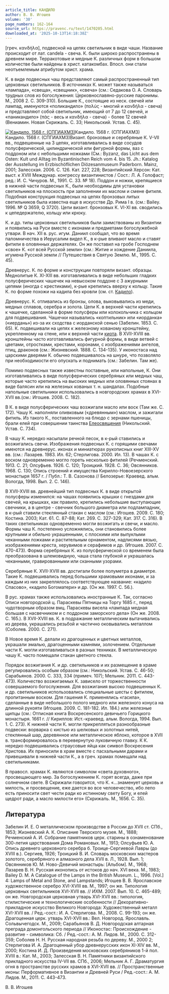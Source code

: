 ```yaml
---
article_title: КАНДИЛО
author: В. В. Игошев
volume: '30'
page_numbers: 162-164
source_url: https://pravenc.ru/text/1470205.html
downloaded_at: '2025-10-13T14:18:38Z'
---
```


[греч. κανδήλα], подвесной на цепях светильник в виде чаши. Название происходит от лат. сandela - свеча. К. были широко распространены в древнем мире. Терракотовые и медные К. различных форм в большом количестве были найдены в христ. катакомбах. Впосл. они стали неотъемлемым атрибутом христ. храма.

К. в виде подвесных чаш представляют самый распространенный тип церковных светильников. В источниках К. может также называться «лампада», «свеща», «свещник», «свеча» (см.: Седакова О. А. Словарь трудных слов из богослужения: Церковнославяно-русские паронимы. М., 2008 2. С. 309-310). Большие К., состоящие из неск. свечей или лампад, именуются «поликандило» (πολύς - многий и κανδήλα - свеча) и представляют собой светильник, имеющий от 7 до 12 свечей, и «паникандило» (πάς - весь и κανδήλα - свеча) - более 12 свечей (Вениамин. Новая Скрижаль. С. 33; Никольский. Устав. С. 45).

[![Кандило. 1568 г. (СПГИАХМЗ)](https://pravenc.ru/data/2012/12/20/1233154020/i200.jpg "Кликните для увеличения картинки")](https://pravenc.ru/data/2012/12/20/1233154020/i400.jpg)Кандило. 1568 г. (СПГИАХМЗ)  
Кандило. 1568 г. (СПГИАХМЗ)Визант. бронзовые и серебряные К. V-VII вв., подвешенные на 3 цепях, изготавливались в виде сосудов полусферической, цилиндрической или фигурной формы, ваз с поддоном или с небольшими ножками (См.: Byzanz, das Licht aus dem Osten: Kult und Alltag im Byzantinischen Reich vom 4. bis 15. Jh.: Katalog der Ausstellung im Erzbischöflichen Diözesanmuseum Paderborn. Mainz, 2001; Залесская. 2006. С. 126. Кат. 227, 228; Византийский Херсон: Кат. выст. к XVIII Междунар. конгрессу византинистов / Сост.: Л. А. Голофаст; ред.: И. С. Чичуров. М., 1991. С. 33. № 18). Поддон и ножки, крепящиеся в нижней части подвесных К., были необходимы для установки светильников на плоскость при заполнении их маслом и смене фитиля. Подобная конструкция подвесных на цепях бронзовых литых светильников была известна еще в искусстве Др. Рима I в. (см.: Bailey. 1996. № Q 3659, Q 3720). Цепи визант. бронзовых К. VI-XI вв. сводились к цепедержателю, кольцу или крюку.

К. и др. типы церковных светильников были заимствованы из Византии и появились на Руси вместе с иконами и предметами богослужебной утвари. В нач. XII в. рус. игум. Даниил сообщал, что во время паломничества в Иерусалим видел К., в к-рые вливают масло и ставят фитили в оловянных держателях. Он же поставил на гробе Господнем «свое» К. «от всей Русской земли» (см.: Житие и хождение Даниила, игумена Русской земли // Путешествия в Святую Землю. М., 1995. С. 45).

Древнерус. К. по форме и конструкции повторяли визант. образцы. Меднолитые К. XI-XIII вв. изготавливались в виде небольших гладких полусферических чашечек на невысоком поддоне с 3 ажурными цепями (иногда с крестиками), к-рые крепились вверху к кольцу. Такие К. по форме похожи на кадила без кровли (см. ст. [Кадило](https://pravenc.ru/text/Кадило.html)).

Древнерус. К. отливались из бронзы, олова, выковывались из меди, медных сплавов, серебра и золота. Цепи К. в верхней части крепились к чашечке, сделанной в форме полусферы или колокольчика с кольцом для подвешивания. Чашечки назывались «коптильник» или «иорданка» («иердань») из-за их сходства с иорданской сенью (Забелин. 1853. С. 65). К. подвешивали на цепях к железному кованому кронштейну, укрепленному на стене, или к верхней части [киота](https://pravenc.ru/text/киота.html). В XVII-XVIII вв. кронштейны часто изготавливались фигурной формы, в виде ветвей с цветами, отростками, крестами, коронами, с изображениями ангелов, птиц, драконов (см.: Жизневский. 1888. С. 134-135). У иконостаса над царскими дверями К. обычно подвешивалось на шнуре, что позволяло при необходимости его опускать и поднимать (см.: Забелин. Там же).

Помимо подвесных также известны поставные, или напольные, К. Они изготавливались в виде полусферических серебряных или медных чаш, которые часто крепились на высоких медных или оловянных стоянах в виде балясин или на железных кованых т. н. шандалах. Подобные напольные светильники использовались в новгородских храмах в XVI-XVII вв.(см.: Игошев. 2008. С. 182).

В К. в виде полусферических чаш возжигали масло или воск (Там же. С. 172). Чашу К. наполняли оливковым («древянным») маслом, и зажигали фитиль. Из такого К., поставленного на блюдо с зернами пшеницы, брали елей при совершении таинства [Елеосвящения](https://pravenc.ru/text/Елеосвящения.html) (Никольский. Устав. С. 734).

В чашу К. нередко насыпали речной песок, в к-рый ставились и возжигались свечи. Изображения подвесных К. с горящими свечами имеются на древнерус. иконах и миниатюрах рукописных книг XIII-XV вв. (см.: Лазарев. 1983. Ил. 62; Стерлигова. 2000. Ил. 13). В чашах К. с воском одновременно могло гореть несколько фитилей (Речменский. 1913. С. 21; Олсуфьев. 1926. С. 120; Троицкий. 1928. С. 36; Овсянников. 1968. С. 130; Опись строений и имущества Кирилло-Новоезерского монастыря 1657 г. / Публ.: Т. В. Сазонова // Белозерье: Краевед. альм. Вологда, 1998. Вып. 2. С. 146).

В XVII-XVIII вв. древнейший тип подвесных К. в виде открытой полусферы изменился: на чашах появились крышки с гнездами для свечей, на крышках, как правило, крепились небольшие выступающие свечники, а в центре - свечник большого диаметра или подлампадник, в к-рый ставили стеклянный стакан с маслом (см.: Игошев. 2009. С. 180; Костина. 2003; Кат. 61. С. 87-88; Кат. 269. С. 327-329; Кат. 317. С. 316). В таких светильниках одновременно могли возжигать и свечи, и масло. Формы чаш К. постепенно усложнялись, они становились более крупными и обильно украшенными, с плоскими или выпуклыми чеканными ложками и растительным орнаментом, надписями вязью, изображениями креста, херувимов и серафимов и др. (Игошев. 2007. С. 470-473). Форма серебряных К. из полусферической со временем была преобразована в шлемовидную, чаша стала глубокой и украшалась чеканными, гравированными или сканными узорами.

Серебряные К. XVII-XVIII вв. достигали более полуметра в диаметре. Такие К. подвешивались перед большими храмовыми иконами, и за каждым из них закреплялось соответствующее название: «кадило Спасово», «кадило Богоматери» и др. (Он же. 1997. С. 56.).

В рус. храмах также использовались иностранные К. Так, согласно Описи новгородской ц. Параскевы Пятницы на Торгу 1685 г., перед чудотворным образом вмц. Параскевы висела «лампада медная большая с насвечником и с поддоном заморского дела» (Он же. 2008. С. 165.). В XVII-XVIII вв. К. в подражание металлическим вытачивались из дерева, украшались резьбой и частично оковывались металлом (Соболев. 2000. С. 271).

В Новое время К. делали из драгоценных и цветных металлов, украшали эмалью, драгоценными камнями, золочением. Отдельные части К. могли изготавливаться в разных техниках. В металлическую чашу К. часто помещали стакан цветного стекла.

Порядок возжигания К. и др. светильников и их размещение в храме регулировались особым образом (см.: Никольский. Устав. С. 46-50; Сарабьянов. 2000. С. 333, 334 (примеч. 107); Мельник. 2011. С. 443-473). Количество возжигаемых К. зависело от торжественности совершаемого богослужения. Для возжигания высоко подвешенных К. и др. светильников использовались специальные шесты с фитилем, пропитанным воском. Для гашения К. применялись «гасила», сделанные в виде небольшого полого медного или железного конуса на длинной рукояти (Игошев. 2009. С. 181-182. Ил. 184.) или железные щипцы (см.: Отписная книга Воскресенского девичьего Горицкого монастыря. 1661 г. // Кириллов: Ист.-краевед. альм. Вологда, 1994. Вып. 1. С. 273). К нижней части К. могли прикрепляться разнообразные подвески: ворварка с кистью из шелковых и золотных нитей, стеклянный шар, деревянное или металлическое яблоко, которое в XVII в. трансформировалось в перевернутую луковичную главку. К К. нередко подвешивались страусовые яйца как символ Воскресения Христова. Их приносили в храм вместе с пасхальными дарами и привешивали в нижней части К., а в греч. храмах помещали над светильниками.

В правосл. храмах К. являются символом «света духовного», просвещающего мир. За богослужением К. горят всегда, даже при солнечном свете. В Скрижали говорится, что К. «…знаменует церковь и милость, и просвещение, еже дается во все человечество, ибо лепо есть приносити свет чести ради ко истинному свету Богу, и елей щедрот ради, а масло милости его» (Скрижаль. М., 1656. С. 35).

## Литература

Забелин И. Е. О металлическом производстве в России до XVII ст. СПб., 1853; Жизневский А. К. Описание Тверского музея. М., 1888; Речменский А. И. Собрание памятников церк. старины в ознаменование 300-летия царствования Дома Романовых. М., 1913; Олсуфьев Ю. А. Опись древнего церковного серебра б. Троице-Сергиевой Лавры (до XVIII в.). Сергиев, 1926; Троицкий В. И. Словарь московских мастеров золотого, серебряного и алмазного дела XVII в. Л., 1928. Вып. 1; Овсянников Ю. М. Ново-Девичий монастырь: [Альбом]. М., 1968; Лазарев В. Н. Русская иконопись от истоков до нач. XVI века. М., 1983; Bailey D. M. A Catalogue of the Lamps in the British Museum. L., 1996. [Vol.] 4: Lamps of Metal and Stone, and Lampstands; Игошев В. В. Ярославское художественное серебро XVI-XVIII вв. М., 1997; он же. Типология церковных светильников XVI-XVII вв. // ИХМ. 2007. Вып. 10. С. 465-489; он же. Новгородская церковная утварь XVI-XVII вв.: типология, стилистические и технологические особенности // Декоративно-прикладное искусство Великого Новгорода: Художественный металл XVI-XVII вв. / Ред.-сост.: И. А. Стерлигова. М., 2008. С. 99-193; он же. Драгоценная церк. утварь XVI-XVII вв.: Вел. Новгород. Ярославль. Сольвычегодск. М., 2009; Сарабьянов В. Д. Новгородская алтарная преграда домонгольского периода // Иконостас: Происхождение - развитие - символика: Сб. / Ред.-сост.: А. М. Лидов. М., 2000. С. 312-359; Соболев Н. Н. Русская народная резьба по дереву. М., 2000 2; Стерлигова И. А. Драгоценный убор древнерусских икон XI-XIV вв. М., 2000; Костина И. Д. Произведения московских серебряников 1-й пол. XVIII в.: Кат. М., 2003; Залесская В. Н. Памятники византийского прикладного искусства IV-VII вв. СПб., 2006; Мельник А. Г. Драматургия огня в пространстве русских храмов в XVI-XVII вв. // Пространственные иконы: Перформативное в Византии и Древней Руси / Ред.-сост.: А. М. Лидов. М., 2011. С. 443-473.

В. В. Игошев
